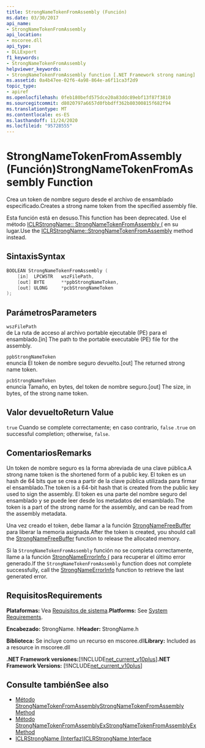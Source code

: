 ```yaml
---
title: StrongNameTokenFromAssembly (Función)
ms.date: 03/30/2017
api_name:
- StrongNameTokenFromAssembly
api_location:
- mscoree.dll
api_type:
- DLLExport
f1_keywords:
- StrongNameTokenFromAssembly
helpviewer_keywords:
- StrongNameTokenFromAssembly function [.NET Framework strong naming]
ms.assetid: 0a4b47ee-02f6-4a98-864e-a6f11ca3f2d9
topic_type:
- apiref
ms.openlocfilehash: 0feb180befd575dce20a83ddc89ebf13f87f3810
ms.sourcegitcommit: d8020797a6657d0fbbdff362b80300815f682f94
ms.translationtype: MT
ms.contentlocale: es-ES
ms.lasthandoff: 11/24/2020
ms.locfileid: "95728555"
---
```

# <a name="strongnametokenfromassembly-function"></a><span data-ttu-id="c5250-102">StrongNameTokenFromAssembly (Función)</span><span class="sxs-lookup"><span data-stu-id="c5250-102">StrongNameTokenFromAssembly Function</span></span>

<span data-ttu-id="c5250-103">Crea un token de nombre seguro desde el archivo de ensamblado especificado.</span><span class="sxs-lookup"><span data-stu-id="c5250-103">Creates a strong name token from the specified assembly file.</span></span>  
  
 <span data-ttu-id="c5250-104">Esta función está en desuso.</span><span class="sxs-lookup"><span data-stu-id="c5250-104">This function has been deprecated.</span></span> <span data-ttu-id="c5250-105">Use el método [ICLRStrongName:: StrongNameTokenFromAssembly (](../hosting/iclrstrongname-strongnametokenfromassembly-method.md) en su lugar.</span><span class="sxs-lookup"><span data-stu-id="c5250-105">Use the [ICLRStrongName::StrongNameTokenFromAssembly](../hosting/iclrstrongname-strongnametokenfromassembly-method.md) method instead.</span></span>  
  
## <a name="syntax"></a><span data-ttu-id="c5250-106">Sintaxis</span><span class="sxs-lookup"><span data-stu-id="c5250-106">Syntax</span></span>  
  
```cpp  
BOOLEAN StrongNameTokenFromAssembly (  
    [in]  LPCWSTR   wszFilePath,  
    [out] BYTE      **ppbStrongNameToken,  
    [out] ULONG     *pcbStrongNameToken  
);  
```  
  
## <a name="parameters"></a><span data-ttu-id="c5250-107">Parámetros</span><span class="sxs-lookup"><span data-stu-id="c5250-107">Parameters</span></span>  

 `wszFilePath`  
 <span data-ttu-id="c5250-108">de La ruta de acceso al archivo portable ejecutable (PE) para el ensamblado.</span><span class="sxs-lookup"><span data-stu-id="c5250-108">[in] The path to the portable executable (PE) file for the assembly.</span></span>  
  
 `ppbStrongNameToken`  
 <span data-ttu-id="c5250-109">enuncia El token de nombre seguro devuelto.</span><span class="sxs-lookup"><span data-stu-id="c5250-109">[out] The returned strong name token.</span></span>  
  
 `pcbStrongNameToken`  
 <span data-ttu-id="c5250-110">enuncia Tamaño, en bytes, del token de nombre seguro.</span><span class="sxs-lookup"><span data-stu-id="c5250-110">[out] The size, in bytes, of the strong name token.</span></span>  
  
## <a name="return-value"></a><span data-ttu-id="c5250-111">Valor devuelto</span><span class="sxs-lookup"><span data-stu-id="c5250-111">Return Value</span></span>  

 <span data-ttu-id="c5250-112">`true` Cuando se complete correctamente; en caso contrario, `false` .</span><span class="sxs-lookup"><span data-stu-id="c5250-112">`true` on successful completion; otherwise, `false`.</span></span>  
  
## <a name="remarks"></a><span data-ttu-id="c5250-113">Comentarios</span><span class="sxs-lookup"><span data-stu-id="c5250-113">Remarks</span></span>  

 <span data-ttu-id="c5250-114">Un token de nombre seguro es la forma abreviada de una clave pública.</span><span class="sxs-lookup"><span data-stu-id="c5250-114">A strong name token is the shortened form of a public key.</span></span> <span data-ttu-id="c5250-115">El token es un hash de 64 bits que se crea a partir de la clave pública utilizada para firmar el ensamblado.</span><span class="sxs-lookup"><span data-stu-id="c5250-115">The token is a 64-bit hash that is created from the public key used to sign the assembly.</span></span> <span data-ttu-id="c5250-116">El token es una parte del nombre seguro del ensamblado y se puede leer desde los metadatos del ensamblado.</span><span class="sxs-lookup"><span data-stu-id="c5250-116">The token is a part of the strong name for the assembly, and can be read from the assembly metadata.</span></span>  
  
 <span data-ttu-id="c5250-117">Una vez creado el token, debe llamar a la función [StrongNameFreeBuffer](strongnamefreebuffer-function.md) para liberar la memoria asignada.</span><span class="sxs-lookup"><span data-stu-id="c5250-117">After the token is created, you should call the [StrongNameFreeBuffer](strongnamefreebuffer-function.md) function to release the allocated memory.</span></span>  
  
 <span data-ttu-id="c5250-118">Si la `StrongNameTokenFromAssembly` función no se completa correctamente, llame a la función [StrongNameErrorInfo (](strongnameerrorinfo-function.md) para recuperar el último error generado.</span><span class="sxs-lookup"><span data-stu-id="c5250-118">If the `StrongNameTokenFromAssembly` function does not complete successfully, call the [StrongNameErrorInfo](strongnameerrorinfo-function.md) function to retrieve the last generated error.</span></span>  
  
## <a name="requirements"></a><span data-ttu-id="c5250-119">Requisitos</span><span class="sxs-lookup"><span data-stu-id="c5250-119">Requirements</span></span>  

 <span data-ttu-id="c5250-120">**Plataformas:** Vea [Requisitos de sistema](../../get-started/system-requirements.md).</span><span class="sxs-lookup"><span data-stu-id="c5250-120">**Platforms:** See [System Requirements](../../get-started/system-requirements.md).</span></span>  
  
 <span data-ttu-id="c5250-121">**Encabezado:** StrongName. h</span><span class="sxs-lookup"><span data-stu-id="c5250-121">**Header:** StrongName.h</span></span>  
  
 <span data-ttu-id="c5250-122">**Biblioteca:** Se incluye como un recurso en mscoree.dll</span><span class="sxs-lookup"><span data-stu-id="c5250-122">**Library:** Included as a resource in mscoree.dll</span></span>  
  
 <span data-ttu-id="c5250-123">**.NET Framework versiones:**[!INCLUDE[net_current_v10plus](../../../../includes/net-current-v10plus-md.md)]</span><span class="sxs-lookup"><span data-stu-id="c5250-123">**.NET Framework Versions:** [!INCLUDE[net_current_v10plus](../../../../includes/net-current-v10plus-md.md)]</span></span>  
  
## <a name="see-also"></a><span data-ttu-id="c5250-124">Consulte también</span><span class="sxs-lookup"><span data-stu-id="c5250-124">See also</span></span>

- [<span data-ttu-id="c5250-125">Método StrongNameTokenFromAssembly</span><span class="sxs-lookup"><span data-stu-id="c5250-125">StrongNameTokenFromAssembly Method</span></span>](../hosting/iclrstrongname-strongnametokenfromassembly-method.md)
- [<span data-ttu-id="c5250-126">Método StrongNameTokenFromAssemblyEx</span><span class="sxs-lookup"><span data-stu-id="c5250-126">StrongNameTokenFromAssemblyEx Method</span></span>](../hosting/iclrstrongname-strongnametokenfromassemblyex-method.md)
- [<span data-ttu-id="c5250-127">ICLRStrongName (Interfaz)</span><span class="sxs-lookup"><span data-stu-id="c5250-127">ICLRStrongName Interface</span></span>](../hosting/iclrstrongname-interface.md)
